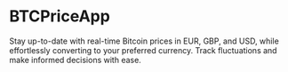 # BTCPriceApp
Stay up-to-date with real-time Bitcoin prices in EUR, GBP, and USD, while effortlessly converting to your preferred currency. Track fluctuations and make informed decisions with ease.
